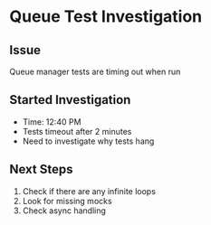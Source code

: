 # Queue Test Investigation

## Issue
Queue manager tests are timing out when run

## Started Investigation
- Time: 12:40 PM
- Tests timeout after 2 minutes
- Need to investigate why tests hang

## Next Steps
1. Check if there are any infinite loops
2. Look for missing mocks
3. Check async handling